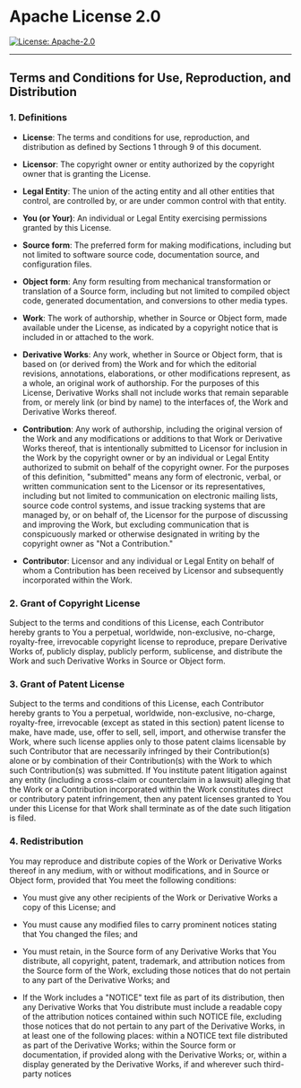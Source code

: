 # Apache License 2.0

[![License: Apache-2.0](https://img.shields.io/badge/License-Apache%202.0-blue.svg)](https://www.apache.org/licenses/LICENSE-2.0)


---

## Terms and Conditions for Use, Reproduction, and Distribution

### 1. Definitions

- **License**: The terms and conditions for use, reproduction, and distribution as defined by Sections 1 through 9 of this document.
  
- **Licensor**: The copyright owner or entity authorized by the copyright owner that is granting the License.
  
- **Legal Entity**: The union of the acting entity and all other entities that control, are controlled by, or are under common control with that entity.
  
- **You (or Your)**: An individual or Legal Entity exercising permissions granted by this License.
  
- **Source form**: The preferred form for making modifications, including but not limited to software source code, documentation source, and configuration files.
  
- **Object form**: Any form resulting from mechanical transformation or translation of a Source form, including but not limited to compiled object code, generated documentation, and conversions to other media types.
  
- **Work**: The work of authorship, whether in Source or Object form, made available under the License, as indicated by a copyright notice that is included in or attached to the work.
  
- **Derivative Works**: Any work, whether in Source or Object form, that is based on (or derived from) the Work and for which the editorial revisions, annotations, elaborations, or other modifications represent, as a whole, an original work of authorship. For the purposes of this License, Derivative Works shall not include works that remain separable from, or merely link (or bind by name) to the interfaces of, the Work and Derivative Works thereof.
  
- **Contribution**: Any work of authorship, including the original version of the Work and any modifications or additions to that Work or Derivative Works thereof, that is intentionally submitted to Licensor for inclusion in the Work by the copyright owner or by an individual or Legal Entity authorized to submit on behalf of the copyright owner. For the purposes of this definition, "submitted" means any form of electronic, verbal, or written communication sent to the Licensor or its representatives, including but not limited to communication on electronic mailing lists, source code control systems, and issue tracking systems that are managed by, or on behalf of, the Licensor for the purpose of discussing and improving the Work, but excluding communication that is conspicuously marked or otherwise designated in writing by the copyright owner as "Not a Contribution."
  
- **Contributor**: Licensor and any individual or Legal Entity on behalf of whom a Contribution has been received by Licensor and subsequently incorporated within the Work.

### 2. Grant of Copyright License

Subject to the terms and conditions of this License, each Contributor hereby grants to You a perpetual, worldwide, non-exclusive, no-charge, royalty-free, irrevocable copyright license to reproduce, prepare Derivative Works of, publicly display, publicly perform, sublicense, and distribute the Work and such Derivative Works in Source or Object form.

### 3. Grant of Patent License

Subject to the terms and conditions of this License, each Contributor hereby grants to You a perpetual, worldwide, non-exclusive, no-charge, royalty-free, irrevocable (except as stated in this section) patent license to make, have made, use, offer to sell, sell, import, and otherwise transfer the Work, where such license applies only to those patent claims licensable by such Contributor that are necessarily infringed by their Contribution(s) alone or by combination of their Contribution(s) with the Work to which such Contribution(s) was submitted. If You institute patent litigation against any entity (including a cross-claim or counterclaim in a lawsuit) alleging that the Work or a Contribution incorporated within the Work constitutes direct or contributory patent infringement, then any patent licenses granted to You under this License for that Work shall terminate as of the date such litigation is filed.

### 4. Redistribution

You may reproduce and distribute copies of the Work or Derivative Works thereof in any medium, with or without modifications, and in Source or Object form, provided that You meet the following conditions:

- You must give any other recipients of the Work or Derivative Works a copy of this License; and

- You must cause any modified files to carry prominent notices stating that You changed the files; and

- You must retain, in the Source form of any Derivative Works that You distribute, all copyright, patent, trademark, and attribution notices from the Source form of the Work, excluding those notices that do not pertain to any part of the Derivative Works; and

- If the Work includes a "NOTICE" text file as part of its distribution, then any Derivative Works that You distribute must include a readable copy of the attribution notices contained within such NOTICE file, excluding those notices that do not pertain to any part of the Derivative Works, in at least one of the following places: within a NOTICE text file distributed as part of the Derivative Works; within the Source form or documentation, if provided along with the Derivative Works; or, within a display generated by the Derivative Works, if and wherever such third-party notices